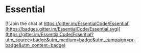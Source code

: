 # Essential

[![Join the chat at https://gitter.im/EssentialCode/Essential](https://badges.gitter.im/EssentialCode/Essential.svg)](https://gitter.im/EssentialCode/Essential?utm_source=badge&utm_medium=badge&utm_campaign=pr-badge&utm_content=badge)